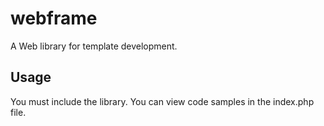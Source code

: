 # webframe
A Web library for template development.

## Usage
You must include the library. You can view code samples in the index.php file.
